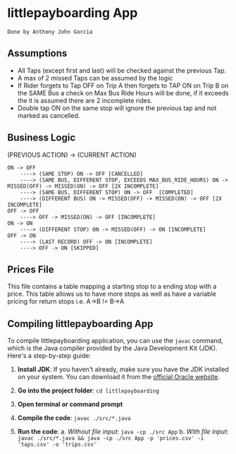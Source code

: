 # littlepayboarding App 
`Done by Anthony John Garcia`

## Assumptions

- All Taps (except first and last) will be checked against the previous Tap.
- A max of 2 missed Taps can be assumed by the logic
- If Rider forgets to Tap OFF on Trip A then forgets to TAP ON on Trip B on the SAME Bus a check on Max Bus Ride Hours will be done, 
if it exceeds the it is assumed there are 2 incomplete rides.
- Double tap ON on the same stop will ignore the previous tap and not marked as cancelled.

## Business Logic
(PREVIOUS ACTION) -> (CURRENT ACTION)

```
ON -> OFF
	----> (SAME STOP) ON -> OFF [CANCELLED]
	----> (SAME BUS, DIFFERENT STOP, EXCEEDS MAX_BUS_RIDE_HOURS) ON -> MISSED(OFF) -> MISSED(ON) -> OFF [2X INCOMPLETE]
	----> (SAME BUS, DIFFERENT STOP) ON -> OFF  [COMPLETED]
	----> (DIFFERENT BUS) ON -> MISSED(OFF) -> MISSED(ON) -> OFF [2X INCOMPLETE]
OFF -> OFF
	----> OFF -> MISSED(ON) -> OFF [INCOMPLETE]
ON -> ON
	----> (DIFFERENT STOP) ON -> MISSED(OFF) -> ON [INCOMPLETE]
OFF -> ON 
	----> (LAST RECORD) OFF -> ON [INCOMPLETE]
	----> OFF -> ON [SKIPPED]
```

## Prices File
This file contains a table mapping a starting stop to a ending stop with a price. This table allows us to have more stops as well as have a variable pricing for return stops i.e. A->B != B->A

## Compiling littlepayboarding App

To compile littlepayboarding application, you can use the `javac` command, which is the Java compiler provided by the Java Development Kit (JDK). Here's a step-by-step guide:

1. **Install JDK**: If you haven't already, make sure you have the JDK installed on your system. You can download it from the [official Oracle website](https://www.oracle.com/java/technologies/javase-jdk11-downloads.html).

2. **Go into the project folder**: 
`cd littlepayboarding`

3. **Open terminal or command prompt**

4. **Compile the code**: 
`
javac ./src/*.java
`
5. **Run the code**: 
    a. *Without file input*:
``
java -cp ./src App
``
    b. *With file input*:
``
javac ./src/*.java && java -cp ./src App -p 'prices.csv' -i 'taps.csv' -o 'trips.csv'
``